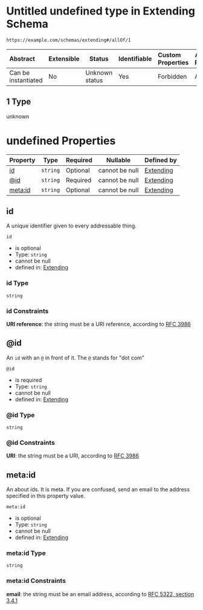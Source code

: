 # Untitled undefined type in Extending Schema

```txt
https://example.com/schemas/extending#/allOf/1
```




| Abstract            | Extensible | Status         | Identifiable | Custom Properties | Additional Properties | Access Restrictions | Defined In                                                                                   |
| :------------------ | ---------- | -------------- | ------------ | :---------------- | --------------------- | ------------------- | -------------------------------------------------------------------------------------------- |
| Can be instantiated | No         | Unknown status | Yes          | Forbidden         | Allowed               | none                | [extending.schema.json\*](../generated-schemas/extending.schema.json "open original schema") |

## 1 Type

unknown

# undefined Properties

| Property            | Type     | Required | Nullable       | Defined by                                                                                                                       |
| :------------------ | -------- | -------- | -------------- | :------------------------------------------------------------------------------------------------------------------------------- |
| [id](#id)           | `string` | Optional | cannot be null | [Extending](deepextending-allof-1-properties-id.md "https&#x3A;//example.com/schemas/extending#/allOf/1/properties/id")          |
| [@id](#@id)         | `string` | Required | cannot be null | [Extending](deepextending-allof-1-properties-id-1.md "https&#x3A;//example.com/schemas/extending#/allOf/1/properties/@id")       |
| [meta:id](#meta:id) | `string` | Optional | cannot be null | [Extending](deepextending-allof-1-properties-metaid.md "https&#x3A;//example.com/schemas/extending#/allOf/1/properties/meta:id") |

## id

A unique identifier given to every addressable thing.


`id`

-   is optional
-   Type: `string`
-   cannot be null
-   defined in: [Extending](deepextending-allof-1-properties-id.md "https&#x3A;//example.com/schemas/extending#/allOf/1/properties/id")

### id Type

`string`

### id Constraints

**URI reference**: the string must be a URI reference, according to [RFC 3986](https://tools.ietf.org/html/rfc4291 "check the specification")

## @id

An `id` with an `@` in front of it. The `@` stands for "dot com"


`@id`

-   is required
-   Type: `string`
-   cannot be null
-   defined in: [Extending](deepextending-allof-1-properties-id-1.md "https&#x3A;//example.com/schemas/extending#/allOf/1/properties/@id")

### @id Type

`string`

### @id Constraints

**URI**: the string must be a URI, according to [RFC 3986](https://tools.ietf.org/html/rfc4291 "check the specification")

## meta:id

An about ids. It is meta. If you are confused, send an email to the address specified in this property value.


`meta:id`

-   is optional
-   Type: `string`
-   cannot be null
-   defined in: [Extending](deepextending-allof-1-properties-metaid.md "https&#x3A;//example.com/schemas/extending#/allOf/1/properties/meta:id")

### meta:id Type

`string`

### meta:id Constraints

**email**: the string must be an email address, according to [RFC 5322, section 3.4.1](https://tools.ietf.org/html/rfc5322 "check the specification")
